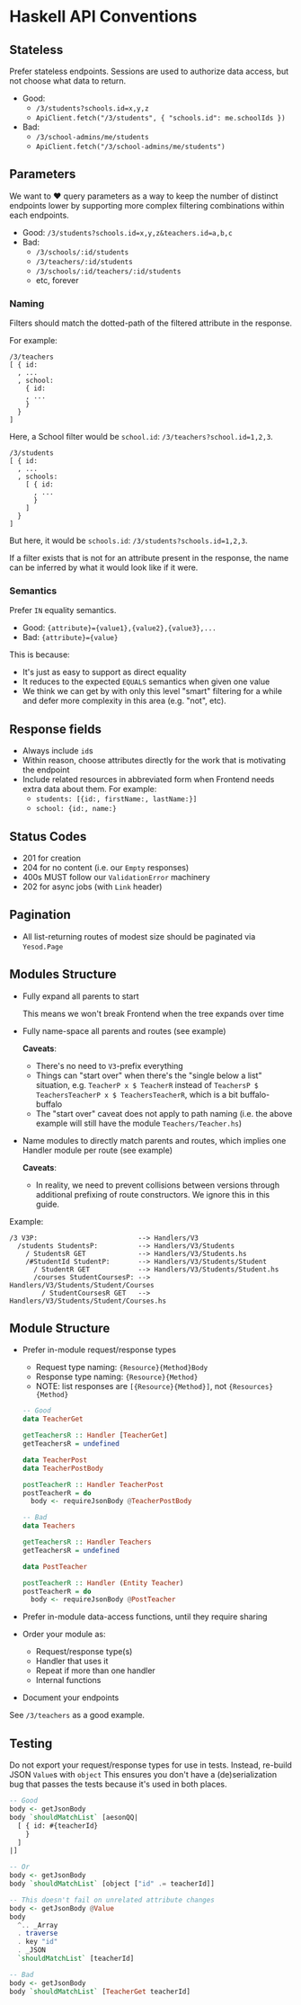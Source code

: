 # Haskell API Conventions

## Stateless

Prefer stateless endpoints. Sessions are used to authorize data access, but not
choose what data to return.

- Good:
  - `/3/students?schools.id=x,y,z`
  - `ApiClient.fetch("/3/students", { "schools.id": me.schoolIds })`
- Bad:
  - `/3/school-admins/me/students`
  - `ApiClient.fetch("/3/school-admins/me/students")`

## Parameters

We want to :heart: query parameters as a way to keep the number of distinct
endpoints lower by supporting more complex filtering combinations within each
endpoints.

- Good: `/3/students?schools.id=x,y,z&teachers.id=a,b,c`
- Bad:
  - `/3/schools/:id/students`
  - `/3/teachers/:id/students`
  - `/3/schools/:id/teachers/:id/students`
  - etc, forever

### Naming

Filters should match the dotted-path of the filtered attribute in the response.

For example:

```
/3/teachers
[ { id:
  , ...
  , school:
    { id:
    , ...
    }
  }
]
```

Here, a School filter would be `school.id`: `/3/teachers?school.id=1,2,3`.

```
/3/students
[ { id:
  , ...
  , schools:
    [ { id:
      , ...
      }
    ]
  }
]
```

But here, it would be `schools.id`: `/3/students?schools.id=1,2,3`.

If a filter exists that is not for an attribute present in the response, the
name can be inferred by what it would look like if it were.

### Semantics

Prefer `IN` equality semantics.

- Good: `{attribute}={value1},{value2},{value3},...`
- Bad: `{attribute}={value}`

This is because:

- It's just as easy to support as direct equality
- It reduces to the expected `EQUALS` semantics when given one value
- We think we can get by with only this level "smart" filtering for a while and
  defer more complexity in this area (e.g. "not", etc).

## Response fields

- Always include `id`s
- Within reason, choose attributes directly for the work that is motivating the
  endpoint
- Include related resources in abbreviated form when Frontend needs extra data
  about them. For example:
  - `students: [{id:, firstName:, lastName:}]`
  - `school: {id:, name:}`

## Status Codes

- 201 for creation
- 204 for no content (i.e. our `Empty` responses)
- 400s MUST follow our `ValidationError` machinery
- 202 for async jobs (with `Link` header)

## Pagination

- All list-returning routes of modest size should be paginated via `Yesod.Page`

## Modules Structure

- Fully expand all parents to start

  This means we won't break Frontend when the tree expands over time

- Fully name-space all parents and routes (see example)

  **Caveats**:

  - There's no need to `V3`-prefix everything
  - Things can "start over" when there's the "single below a list" situation,
    e.g. `TeacherP x $ TeacherR` instead of `TeachersP $ TeachersTeacherP x $
    TeachersTeacherR`, which is a bit buffalo-buffalo
  - The "start over" caveat does not apply to path naming (i.e. the above
    example will still have the module `Teachers/Teacher.hs`)

- Name modules to directly match parents and routes, which implies one Handler
  module per route (see example)

  **Caveats**:

  - In reality, we need to prevent collisions between versions through
    additional prefixing of route constructors. We ignore this in this guide.

Example:

```
/3 V3P:                         --> Handlers/V3
  /students StudentsP:          --> Handlers/V3/Students
    / StudentsR GET             --> Handlers/V3/Students.hs
    /#StudentId StudentP:       --> Handlers/V3/Students/Student
      / StudentR GET            --> Handlers/V3/Students/Student.hs
      /courses StudentCoursesP: --> Handlers/V3/Students/Student/Courses
        / StudentCoursesR GET   --> Handlers/V3/Students/Student/Courses.hs
```

## Module Structure

- Prefer in-module request/response types

  - Request type naming: `{Resource}{Method}Body`
  - Response type naming: `{Resource}{Method}`
  - NOTE: list responses are `[{Resource}{Method}]`, not `{Resources}{Method}`

  ```hs
  -- Good
  data TeacherGet

  getTeachersR :: Handler [TeacherGet]
  getTeachersR = undefined

  data TeacherPost
  data TeacherPostBody

  postTeacherR :: Handler TeacherPost
  postTeacherR = do
    body <- requireJsonBody @TeacherPostBody

  -- Bad
  data Teachers

  getTeachersR :: Handler Teachers
  getTeachersR = undefined

  data PostTeacher

  postTeacherR :: Handler (Entity Teacher)
  postTeacherR = do
    body <- requireJsonBody @PostTeacher
  ```

- Prefer in-module data-access functions, until they require sharing
- Order your module as:
  - Request/response type(s)
  - Handler that uses it
  - Repeat if more than one handler
  - Internal functions
- Document your endpoints

See `/3/teachers` as a good example.

## Testing

Do not export your request/response types for use in tests. Instead, re-build
JSON `Value`s with `object` This ensures you don't have a (de)serialization bug
that passes the tests because it's used in both places.

```hs
-- Good
body <- getJsonBody
body `shouldMatchList` [aesonQQ|
  [ { id: #{teacherId}
    }
  ]
|]

-- Or
body <- getJsonBody
body `shouldMatchList` [object ["id" .= teacherId]]

-- This doesn't fail on unrelated attribute changes
body <- getJsonBody @Value
body
  ^.. _Array
  . traverse
  . key "id"
  . _JSON
  `shouldMatchList` [teacherId]

-- Bad
body <- getJsonBody
body `shouldMatchList` [TeacherGet teacherId]
```
